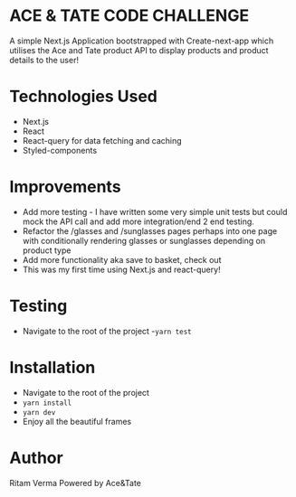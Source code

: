 # ACE & TATE CODE CHALLENGE

A simple Next.js Application bootstrapped with Create-next-app which utilises the Ace and Tate product API to display products and product details to the user!

# Technologies Used

- Next.js
- React
- React-query for data fetching and caching
- Styled-components

# Improvements

- Add more testing - I have written some very simple unit tests but could mock the API call and add more integration/end 2 end testing.
- Refactor the /glasses and /sunglasses pages perhaps into one page with conditionally rendering glasses or sunglasses depending on product type
- Add more functionality aka save to basket, check out
- This was my first time using Next.js and react-query!

# Testing

- Navigate to the root of the project -`yarn test`

# Installation

- Navigate to the root of the project
- `yarn install`
- `yarn dev`
- Enjoy all the beautiful frames

# Author

Ritam Verma
Powered by Ace&Tate

